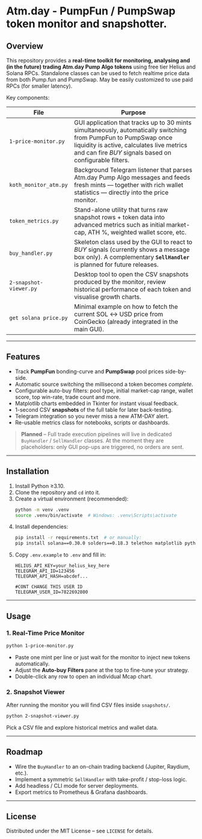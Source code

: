 # Atm.day - PumpFun / PumpSwap token monitor and snapshotter.

## Overview
This repository provides a **real-time toolkit for monitoring, analysing and (in the future) trading Atm.day Pump Algo tokens** using free tier Helius and Solana RPCs.
Standalone classes can be used to fetch realtime price data from both Pump.fun and PumpSwap. May be easily customized to use paid RPCs (for smaller latency).

Key components:

| File | Purpose |
|------|---------|
| `1-price-monitor.py` | GUI application that tracks up to 30 mints simultaneously, automatically switching from PumpFun to PumpSwap once liquidity is active, calculates live metrics and can fire *BUY* signals based on configurable filters. |
| `koth_monitor_atm.py` | Background Telegram listener that parses Atm.day Pump Algo messages and feeds fresh mints — together with rich wallet statistics — directly into the price monitor. |
| `token_metrics.py` | Stand-alone utility that turns raw snapshot rows + token data into advanced metrics such as initial market-cap, ATH %, weighted wallet score, etc. |
| `buy_handler.py` | Skeleton class used by the GUI to react to *BUY* signals (currently shows a message box only). A complementary **`SellHandler`** is planned for future releases. |
| `2-snapshot-viewer.py` | Desktop tool to open the CSV snapshots produced by the monitor, review historical performance of each token and visualise growth charts. |
| `get solana price.py` | Minimal example on how to fetch the current SOL ↔ USD price from CoinGecko (already integrated in the main GUI). |

---

## Features
* Track **PumpFun** bonding-curve and **PumpSwap** pool prices side-by-side.
* Automatic source switching the millisecond a token becomes _complete_.
* Configurable auto-buy filters: pool type, initial market-cap range, wallet score, top win-rate, trade count and more.
* Matplotlib charts embedded in Tkinter for instant visual feedback.
* 1-second CSV **snapshots** of the full table for later back-testing.
* Telegram integration so you never miss a new ATM-DAY alert.
* Re-usable metrics class for notebooks, scripts or dashboards.

> **Planned** – Full trade execution pipelines will live in dedicated `BuyHandler` / `SellHandler` classes. At the moment they are placeholders: only GUI pop-ups are triggered, no orders are sent.

---

## Installation
1. Install Python ≥3.10.
2. Clone the repository and `cd` into it.
3. Create a virtual environment (recommended):
   ```bash
   python -m venv .venv
   source .venv/bin/activate  # Windows: .venv\Scripts\activate
   ```
4. Install dependencies:
   ```bash
   pip install -r requirements.txt  # or manually:
   pip install solana==0.30.0 solders==0.18.3 telethon matplotlib python-dotenv requests typing-extensions
   ```
5. Copy `.env.example` to `.env` and fill in:
   ```dotenv
   HELIUS_API_KEY=your_helius_key_here
   TELEGRAM_API_ID=123456
   TELEGRAM_API_HASH=abcdef...

   #CONT CHANGE THIS USER ID
   TELEGRAM_USER_ID=7822692800
   ```

---

## Usage
### 1. Real-Time Price Monitor
```bash
python 1-price-monitor.py
```
* Paste one mint per line or just wait for the monitor to inject new tokens automatically.
* Adjust the **Auto-buy Filters** pane at the top to fine-tune your strategy.
* Double-click any row to open an individual Mcap chart.

### 2. Snapshot Viewer
After running the monitor you will find CSV files inside `snapshots/`.

```bash
python 2-snapshot-viewer.py
```
Pick a CSV file and explore historical metrics and wallet data.

---

## Roadmap
* Wire the `BuyHandler` to an on-chain trading backend (Jupiter, Raydium, etc.).
* Implement a symmetric `SellHandler` with take-profit / stop-loss logic.
* Add headless / CLI mode for server deployments.
* Export metrics to Prometheus & Grafana dashboards.

---

## License
Distributed under the MIT License – see `LICENSE` for details. 

